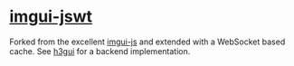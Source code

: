 # [imgui-jswt](https://github.com/osullivj/imgui-jswt)
Forked from the excellent [imgui-js](https://github.com/flyover/imgui-js)
and extended with a WebSocket based cache.
See [h3gui](https://github.com/osullivj/h3gui) for a backend implementation.